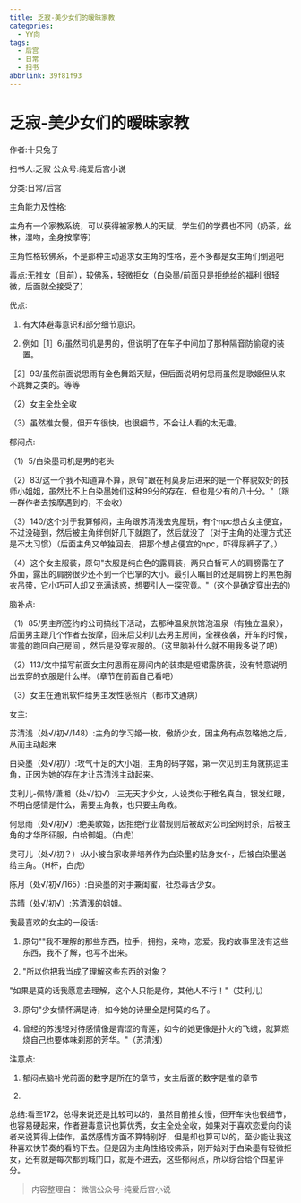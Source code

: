 ```yaml
---
title: 乏寂-美少女们的暧昧家教
categories:
  - YY向
tags:
  - 后宫
  - 日常
  - 扫书
abbrlink: 39f81f93
---
```

# 乏寂-美少女们的暧昧家教
作者:十只兔子

扫书人:乏寂 公众号:纯爱后宫小说

分类:日常/后宫

主角能力及性格:

主角有一个家教系统，可以获得被家教人的天赋，学生们的学费也不同（奶茶，丝袜，湿吻，全身按摩等）

主角性格较佛系，不是那种主动追求女主角的性格，差不多都是女主角们倒追吧

毒点:无推女（目前），较佛系，轻微拒女（白染墨/前面只是拒绝给的福利
很轻微，后面就全接受了）

优点:

1.  有大体避毒意识和部分细节意识。

2.  例如［1］6/虽然司机是男的，但说明了在车子中间加了那种隔音防偷窥的装置。

［2］93/虽然前面说思雨有金色舞蹈天赋，但后面说明何思雨虽然是歌姬但从来不跳舞之类的。等等

（2）女主全处全收

（3）虽然推女慢，但开车很快，也很细节，不会让人看的太无趣。

郁闷点:

（1）5/白染墨司机是男的老头

（2）83/这一个我不知道算不算，原句"跟在柯莫身后进来的是一个样貌姣好的技师小姐姐，虽然比不上白染墨她们这种99分的存在，但也是少有的八十分。"（跟一群作者去按摩遇到的，不会收）

（3）140/这个对于我算郁闷，主角跟苏清浅去鬼屋玩，有个npc想占女主便宜，不过没碰到，然后被主角绊倒好几下就跑了，然后就没了（对于主角的处理方式还是不太习惯）（后面主角又单独回去，把那个想占便宜的npc，吓得尿裤子了。）

（4）这个女主服装，原句"衣服是纯白色的露肩装，两只白皙可人的肩膀露在了外面，露出的肩膀很少还不到一个巴掌的大小。最引人瞩目的还是肩膀上的黑色胸衣吊带，它小巧可人却又充满诱惑，想要引人一探究竟。"（这个是确定穿出去的）

脑补点:

（1）85/男主所签约的公司搞线下活动，去那种温泉旅馆泡温泉（有独立温泉），后面男主跟几个作者去按摩，回来后艾利儿去男主房间，全裸夜袭，开车的时候，害羞的跑回自己房间
，然后是没穿衣服的。（这里脑补什么就不用我多说了吧）

（2）113/文中描写前面女主何思雨在房间内的装束是短裙露脐装，没有特意说明出去穿的衣服是什么样。（章节在前面自己看吧）

（3）女主在通讯软件给男主发性感照片（都市文通病）

女主:

苏清浅（处√/初√/148）:主角的学习姬一枚，傲娇少女，因主角有点忽略她之后，从而主动起来

白染墨（处√/初/）:攻气十足的大小姐，主角的码字姬，第一次见到主角就挑逗主角，正因为她的存在才让苏清浅主动起来。

艾利儿-佩特/潇湘（处√/初√）:三无天才少女，人设类似于稚名真白，银发红眼，不明白感情是什么，需要主角教，也只要主角教。

何思雨（处√/初√）:绝美歌姬，因拒绝行业潜规则后被敌对公司全网封杀，后被主角的才华所征服，白给御姐。（白虎）

灵可儿（处√/初？）:从小被白家收养培养作为白染墨的贴身女仆，后被白染墨送给主角。（H杯，白虎）

陈月（处√/初√/165）:白染墨的对手兼闺蜜，社恐毒舌少女。

苏晴（处√/初√）:苏清浅的姐姐。

我最喜欢的女主的一段话:

1.  原句""我不理解的那些东西，拉手，拥抱，亲吻，恋爱。我的故事里没有这些东西，我不了解，也写不出来。

2.  "所以你把我当成了理解这些东西的对象？

"如果是莫的话我愿意去理解，这个人只能是你，其他人不行！"（艾利儿）

3.  原句"少女情怀满是诗，如今她的诗里全是柯莫的名子。

4.  曾经的苏浅轻对待感情像是青涩的青莲，如今的她更像是扑火的飞蛾，就算燃烧自己也要体味刹那的芳华。"（苏清浅）

注意点:

1.  郁闷点脑补党前面的数字是所在的章节，女主后面的数字是推的章节

2.  

总结:看至172，总得来说还是比较可以的，虽然目前推女慢，但开车快也很细节，也容易硬起来，作者避毒意识也算优秀，女主全处全收，如果对于喜欢恋爱向的读者来说算得上佳作，虽然感情方面不算特别好，但是却也算可以的，至少能让我这种喜欢快节奏的看的下去。但是因为主角性格较佛系，刚开始对于白染墨有轻微拒女，还有就是每次都到城门口，就是不进去，这些郁闷点，所以综合给个四星评分。


> 内容整理自： 微信公众号-纯爱后宫小说